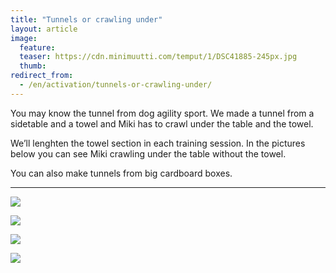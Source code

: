 ```yaml
---
title: "Tunnels or crawling under"
layout: article
image:
  feature:
  teaser: https://cdn.minimuutti.com/temput/1/DSC41885-245px.jpg
  thumb:
redirect_from:
  - /en/activation/tunnels-or-crawling-under/
---
```


You may know the tunnel from dog agility sport. We made a tunnel from a sidetable and a towel and Miki has to crawl under the table and the towel.

We’ll lenghten the towel section in each training session. In the pictures below you can see Miki crawling under the table without the towel.

You can also make tunnels from big cardboard boxes.

---

![](https://cdn.minimuutti.com/aktivointi/tunnelit/DSC32087-800px.jpg)

![](https://cdn.minimuutti.com/aktivointi/tunnelit/DSC32106-800px.jpg)

![](https://cdn.minimuutti.com/aktivointi/tunnelit/DSC32095-800px.jpg)

![](https://cdn.minimuutti.com/aktivointi/tunnelit/IMG29506-800px.jpg)

